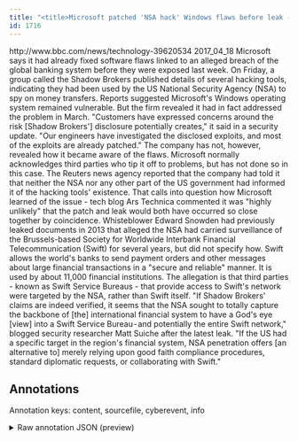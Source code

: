 ```yaml
---
title: "<title>Microsoft patched 'NSA hack' Windows flaws before leak - BBC News</title>"
id: 1716
---
```


<title>Microsoft patched 'NSA hack' Windows flaws before leak - BBC News</title>
<source> http://www.bbc.com/news/technology-39620534 </source>
<date> 2017_04_18 </date>
<text>
Microsoft says it had already fixed software flaws linked to an alleged breach of the global banking system before they were exposed last week.
On Friday, a group called the Shadow Brokers published details of several hacking tools, indicating they had been used by the US National Security Agency (NSA) to spy on money transfers.
Reports suggested Microsoft's Windows operating system remained vulnerable.
But the firm revealed it had in fact addressed the problem in March.
"Customers have expressed concerns around the risk [Shadow Brokers'] disclosure potentially creates," it said in a security update.
"Our engineers have investigated the disclosed exploits, and most of the exploits are already patched."
The company has not, however, revealed how it became aware of the flaws.
Microsoft normally acknowledges third parties who tip it off to problems, but has not done so in this case.
The Reuters news agency reported that the company had told it that neither the NSA nor any other part of the US government had informed it of the hacking tools' existence.
That calls into question how Microsoft learned of the issue - tech blog Ars Technica commented it was "highly unlikely" that the patch and leak would both have occurred so close together by coincidence. 
Whisteblower Edward Snowden had previously leaked documents in 2013 that alleged the NSA had carried surveillance of the Brussels-based Society for Worldwide Interbank Financial Telecommunication (Swift) for several years, but did not specify how.
Swift allows the world's banks to send payment orders and other messages about large financial transactions in a "secure and reliable" manner. 
It is used by about 11,000 financial institutions. The allegation is that third parties - known as Swift Service Bureaus - that provide access to Swift's network were targeted by the NSA, rather than Swift itself.
"If Shadow Brokers' claims are indeed verified, it seems that the NSA sought to totally capture the backbone of [the] international financial system to have a God's eye [view] into a Swift Service Bureau - and potentially the entire Swift network," blogged security researcher Matt Suiche after the latest leak.
"If the US had a specific target in the region's financial system, NSA penetration offers [an alternative to] merely relying upon good faith compliance procedures, standard diplomatic requests, or collaborating with Swift."
</text>



## Annotations

Annotation keys: content, sourcefile, cyberevent, info

<details>
<summary>Raw annotation JSON (preview)</summary>

```json
{
  "content": "Microsoft says it had already fixed software flaws linked to an alleged breach of the global banking system before they were exposed last week. On Friday, a group called the Shadow Brokers published details of several hacking tools, indicating they had been used by the US National Security Agency (NSA) to spy on money transfers. Reports suggested Microsoft's Windows operating system remained vulnerable. But the firm revealed it had in fact addressed the problem in March. \"Customers have expressed concerns around the risk [Shadow Brokers'] disclosure potentially creates,\" it said in a security update. \"Our engineers have investigated the disclosed exploits, and most of the exploits are already patched.\" The company has not, however, revealed how it became aware of the flaws. Microsoft normally acknowledges third parties who tip it off to problems, but has not done so in this case. The Reuters news agency reported that the company had told it that neither the NSA nor any other part of the US government had informed it of the hacking tools' existence. That calls into question how Microsoft learned of the issue - tech blog Ars Technica commented it was \"highly unlikely\" that the patch and leak would both have occurred so close together by coincidence.  Whisteblower Edward Snowden had previously leaked documents in 2013 that alleged the NSA had carried surveillance of the Brussels-based Society for Worldwide Interbank Financial Telecommunication (Swift) for several years, but did not specify how. Swift allows the world's banks to send payment orders and other messages about large financial transactions in a \"secure and reliable\" manner.  It is used by about 11,000 financial institutions. The allegation is that third parties - known as Swift Service Bureaus - that provide access to Swift's network were targeted by the NSA, rather than Swift itself. \"If Shadow Brokers' claims are indeed verified, it seems that the NSA sought to totally capture the backbone of [the] international financial system to have a God's eye [view] into a Swift Service Bureau\u200a-\u200aand potentially the entire Swift network,\" blogged security researcher Matt Suiche after the latest leak. \"If the US had a specific target in the region's financial system, NSA penetration offers [an alternative to] merely relying upon good faith compliance procedures, standard diplomatic requests, or collaborating with Swift.\"",
  "sourcefile": "1716.txt",
  "cyberevent": {
    "hopper": [
      {
        "index": 0,
        "relation": "Same",
        "events": [
          {
            "index": "E1",
            "type": "Vulnerability-related",
            "realis": "Actual",
            "nugget": {
              "startOffset": 18,
              "index": "T1",
              "endOffset": 35,
              "text": "had already fixed"
            },
            "argument": [
              {
                "index": "T5",
                "text": "software flaws",
                "endOffset": 50,
                "role": {
                  "type": "Vulnerability"
                },
                "startOffset": 36,
                "type": "Vulnerability"
              },
              {
                "index": "T2",
                "external_reference": {
                  "wikidataid": "Q38"
                },
                "endOffset": 17,
                "role": {
                  "type": "Releaser"
                },
                "text": "it",
                "startOffset": 15,
                "type": "Organization"
              }
            ],
            "subtype": "PatchVulnerability"
          },
          {
            "index": "E3",
            "type": "Vulnerability-related",
            "realis": "Actual",
            "nugget": {
              "startOffset": 444,
              "index": "T7",
              "endOffset": 453,
              "text": "addressed"
            },
            "argument": [
              {
                "
```
</details>
